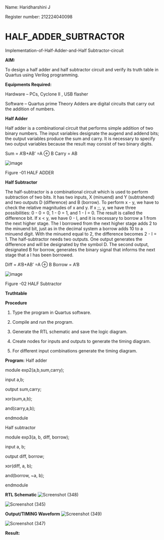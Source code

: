 Name: Haridharshini J

Register number: 212224040098
# HALF_ADDER_SUBTRACTOR

Implementation-of-Half-Adder-and-Half Subtractor-circuit

**AIM:**

To design a half adder and half subtractor circuit and verify its truth table in Quartus using Verilog programming.

**Equipments Required:**

Hardware – PCs, Cyclone II , USB flasher 

Software – Quartus prime Theory Adders are digital circuits that carry out the addition of numbers.

**Half Adder**

Half adder is a combinational circuit that performs simple addition of two binary numbers. The input variables designate the augend and addend bits; the output variables produce the sum and carry. It is necessary to specify two output variables because the result may consist of two binary digits.

Sum = A’B+AB’ =A ⊕ B Carry = AB

![image](https://github.com/naavaneetha/HALF_ADDER_SUBTRACTOR/assets/154305477/bd4a0b2c-cdbc-4184-ab08-81578f121e1f)

Figure -01 HALF ADDER

**Half Subtractor**

The half-subtractor is a combinational circuit which is used to perform subtraction of two bits. It has two inputs, X (minuend) and Y (subtrahend) and two outputs D (difference) and B (borrow). To perform x - y, we have to check the relative magnitudes of x and y. If x ;;, y, we have three possibilities: 0 - 0 = 0, 1 - 0 = 1, and 1 - I = 0. The result is called the difference bit. If x < y, we have 0 - I, and it is necessary to borrow a 1 from the next higher stage. The I borrowed from the next higher stage adds 2 to the minuend bit, just as in the decimal system a borrow adds 10 to a minuend digit. With the minuend equal to 2, the difference becomes 2 - I = 1. The half-subtractor needs two outputs. One output generates the difference and will be designated by the symbol D. The second output, designated B for borrow, generates the binary signal that informs the next stage that a I has been borrowed. 

Diff = A’B+AB’ =A ⊕ B
Borrow = A’B

 ![image](https://github.com/naavaneetha/HALF_ADDER_SUBTRACTOR/assets/154305477/d76b099c-513f-4e7c-843a-e2fd028a531a)

Figure -02 HALF Subtractor

**Truthtable**

**Procedure**

1.	Type the program in Quartus software.

2.	Compile and run the program.

3.	Generate the RTL schematic and save the logic diagram.

4.	Create nodes for inputs and outputs to generate the timing diagram.

5.	For different input combinations generate the timing diagram.


**Program:**
Half adder

module exp2(a,b,sum,carry);

input a,b;

output sum,carry;

xor(sum,a,b);

and(carry,a,b);

endmodule

Half subtractor

module exp3(a, b, diff, borrow);

input a, b;

output diff, borrow;

xor(diff, a, b);

and(borrow, ~a, b); 

endmodule


**RTL Schematic**
![Screenshot (348)](https://github.com/user-attachments/assets/96776a7f-a8c1-4493-8b67-6f2d7adb9433)

![Screenshot (345)](https://github.com/user-attachments/assets/9e8561b4-abfb-4830-81ac-0d51060af9fc)


**Output/TIMING Waveform**
![Screenshot (349)](https://github.com/user-attachments/assets/23fa1b8f-83f7-4c6d-9a90-8a3924341898)

![Screenshot (347)](https://github.com/user-attachments/assets/abd275ce-a0dd-4d1a-9481-3377589d8a39)






**Result:**

